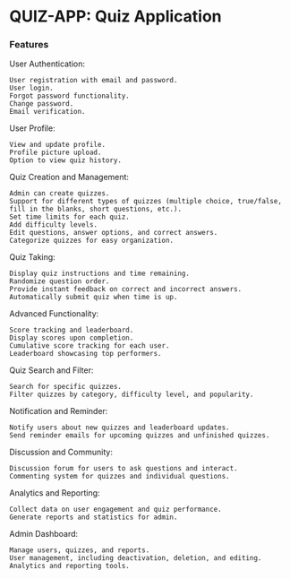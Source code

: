 # QUIZ-APP: Quiz Application

### Features

User Authentication:

    User registration with email and password.
    User login.
    Forgot password functionality.
    Change password.
    Email verification.

User Profile:

    View and update profile.
    Profile picture upload.
    Option to view quiz history.

Quiz Creation and Management:

    Admin can create quizzes.
    Support for different types of quizzes (multiple choice, true/false, fill in the blanks, short questions, etc.).
    Set time limits for each quiz.
    Add difficulty levels.
    Edit questions, answer options, and correct answers.
    Categorize quizzes for easy organization.

Quiz Taking:

    Display quiz instructions and time remaining.
    Randomize question order.
    Provide instant feedback on correct and incorrect answers.
    Automatically submit quiz when time is up.

Advanced Functionality:

    Score tracking and leaderboard.
    Display scores upon completion.
    Cumulative score tracking for each user.
    Leaderboard showcasing top performers.

Quiz Search and Filter:

    Search for specific quizzes.
    Filter quizzes by category, difficulty level, and popularity.

Notification and Reminder:

    Notify users about new quizzes and leaderboard updates.
    Send reminder emails for upcoming quizzes and unfinished quizzes.

Discussion and Community:

    Discussion forum for users to ask questions and interact.
    Commenting system for quizzes and individual questions.

Analytics and Reporting:

    Collect data on user engagement and quiz performance.
    Generate reports and statistics for admin.

Admin Dashboard:

    Manage users, quizzes, and reports.
    User management, including deactivation, deletion, and editing.
    Analytics and reporting tools.
